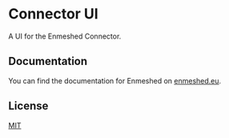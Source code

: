 # Connector UI

A UI for the Enmeshed Connector.

## Documentation

You can find the documentation for Enmeshed on [enmeshed.eu](https://enmeshed.eu).

## License

[MIT](LICENSE)

